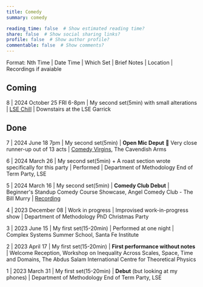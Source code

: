 ```yaml
---
title: Comedy
summary: comedy

reading_time: false  # Show estimated reading time?
share: false  # Show social sharing links?
profile: false  # Show author profile?
commentable: false  # Show comments?
---
```


Format: Nth Time | Date Time | Which Set | Brief Notes | Location | Recordings if avaiable


## Coming 

8 | 2024 October 25 FRI 6-8pm | My second set(5min) with small alterations | [LSE Chill](https://www.lse.ac.uk/Events/2024/10/202410251900/LSE-Chill) | Downstairs at the LSE Garrick

## Done

7 | 2024 June 18 7pm | My second set(5min) | **Open Mic Deput** 🥈 Very close runner-up out of 13 acts | [Comedy Virgins](https://www.thecav.uk/comedy), The Cavendish Arms


6 | 2024 March 26 | My second set(5min) + A roast section wrote specifically for this party | Performed | Department of Methodology End of Term Party, LSE

5 | 2024 March 16 | My second set(5min) | **Comedy Club Debut** | Beginner's Standup Comedy Course Showcase, Angel Comedy Club - The Bill Murry | [Recording](https://www.instagram.com/reel/C8fZ5VXASc2/?utm_source=ig_web_copy_link&igsh=MzRlODBiNWFlZA==)

4 | 2023 December 08 | Work in progress | Improvised work-in-progress show | Department of Methodology PhD Christmas Party

3 | 2023 June 15 | My first set(15-20min) | Performed at one night | Complex Systems Summer School, Santa Fe Institute

2 | 2023 April 17 | My first set(15-20min) | **First performance without notes** | Welcome Reception, Workshop on Inequality Across Scales, Space, Time and Domains, The Abdus Salam International Centre for Theoretical Physics

1 | 2023 March 31 | My first set(15-20min) | **Debut** (but looking at my phones) | Department of Methodology End of Term Party, LSE
